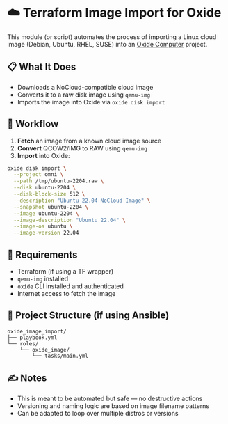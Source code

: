 # ☁️ Terraform Image Import for Oxide

This module (or script) automates the process of importing a Linux cloud image (Debian, Ubuntu, RHEL, SUSE) into an [Oxide Computer](https://oxide.computer) project.

## 📋 What It Does

- Downloads a NoCloud-compatible cloud image
- Converts it to a raw disk image using `qemu-img`
- Imports the image into Oxide via `oxide disk import`

## 🚀 Workflow

1. **Fetch** an image from a known cloud image source
2. **Convert** QCOW2/IMG to RAW using `qemu-img`
3. **Import** into Oxide:

```bash
oxide disk import \
  --project omni \
  --path /tmp/ubuntu-2204.raw \
  --disk ubuntu-2204 \
  --disk-block-size 512 \
  --description "Ubuntu 22.04 NoCloud Image" \
  --snapshot ubuntu-2204 \
  --image ubuntu-2204 \
  --image-description "Ubuntu 22.04" \
  --image-os ubuntu \
  --image-version 22.04
```

## 🧱 Requirements

- Terraform (if using a TF wrapper)
- `qemu-img` installed
- `oxide` CLI installed and authenticated
- Internet access to fetch the image

## 📁 Project Structure (if using Ansible)

```
oxide_image_import/
├── playbook.yml
└── roles/
    └── oxide_image/
        └── tasks/main.yml
```

## ✍️ Notes

- This is meant to be automated but safe — no destructive actions
- Versioning and naming logic are based on image filename patterns
- Can be adapted to loop over multiple distros or versions
